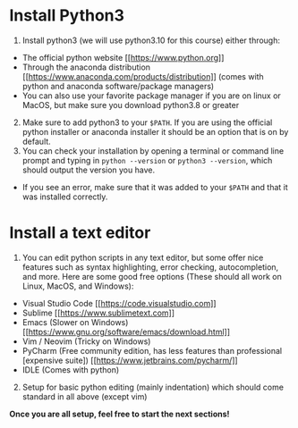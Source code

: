 # Install Python3
1. Install python3 (we will use python3.10 for this course) either through:
  * The official python website [[https://www.python.org]]
  * Through the anaconda distribution [[https://www.anaconda.com/products/distribution]] (comes with python and anaconda software/package managers)
  * You can also use your favorite package manager if you are on linux or MacOS, but make sure you download python3.8 or greater
2. Make sure to add python3 to your `$PATH`. If you are using the official python installer or anaconda installer it should be an option that is on by default.
3. You can check your installation by opening a terminal or command line prompt and typing in `python --version` or `python3 --version`, which should output the version you have.
  * If you see an error, make sure that it was added to your `$PATH` and that it was installed correctly.

# Install a text editor
1. You can edit python scripts in any text editor, but some offer nice features such as syntax highlighting, error checking, autocompletion, and more. Here are some good free options (These should all work on Linux, MacOS, and Windows):
  * Visual Studio Code [[https://code.visualstudio.com]]
  * Sublime [[https://www.sublimetext.com]]
  * Emacs (Slower on Windows) [[https://www.gnu.org/software/emacs/download.html]]
  * Vim / Neovim (Tricky on Windows)
  * PyCharm (Free community edition, has less features than professional [expensive suite]) [[https://www.jetbrains.com/pycharm/]]
  * IDLE (Comes with python)
2. Setup for basic python editing (mainly indentation) which should come standard in all above (except vim)

**Once you are all setup, feel free to start the next sections!**
